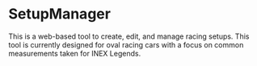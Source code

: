 # SetupManager

This is a web-based tool to create, edit, and manage racing setups. 
This tool is currently designed for oval racing cars with a focus on common measurements taken for INEX Legends.
